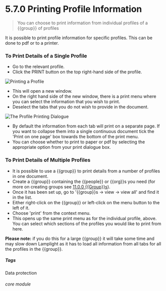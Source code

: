 # 5.7.0 <i class="fa fa-user"></i> Printing Profile Information

> You can choose to print information from individual profiles of a {{group}} of profiles




It is possible to print profile information for specific profiles. This can be done to pdf or to a printer. 

### To Print Details of a Single Profile

- Go to the relevant profile.
- Click the PRINT button on the top right-hand side of the profile. 

![Printing a Profile](5.7.0a.png)

- This will open a new window.
- On the right hand side of the new window, there is a print menu where you can select the information that you wish to print. 
- Deselect the tabs that you do not wish to provide in the document.

![The Profile Printing Dialogue](5.7.0b.png)

- By default the information from each tab will print on a separate page. If you want to collapse them into a single continuous document tick the 'Print on one page' box towards the bottom of the print menu. 
- You can choose whether to print to paper or pdf by selecting the appropriate option from your print dialogue box.

### To Print Details of Multiple Profiles

- It is possible to use a {{group}} to print details from a number of profiles in one document. 
- Create a {{group}} containing the {{people}} or {{org}}s you need (for more on creating groups see [11.0.0 {{Group}}s](/help/index/p/12.0.0)).
- Once it has been set up, go to '{{group}}s -> view -> view all' and find it in the list.
- Either right-click on the {{group}} or left-click on the menu button to the left of it. 
- Choose 'print' from the context menu.
- This opens up the same print menu as for the individual profile, above. You can select which sections of the profiles you would like to print from here.

**Please note:** if you do this for a large {{group}} it will take some time and may slow down Lamplight as it has to load all information from all tabs for all the profiles in the {{group}}.

##### Tags
Data protection

###### core module

